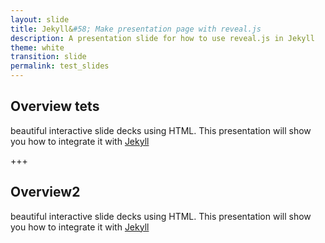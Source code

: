```yaml
---
layout: slide
title: Jekyll&#58; Make presentation page with reveal.js
description: A presentation slide for how to use reveal.js in Jekyll
theme: white
transition: slide
permalink: test_slides
---
```



## Overview tets
beautiful interactive slide decks using HTML. This presentation will show you
how to integrate it with [Jekyll](http://jekyllrb.com/)


+++
## Overview2

beautiful interactive slide decks using HTML. This presentation will show you
how to integrate it with [Jekyll](http://jekyllrb.com/)
